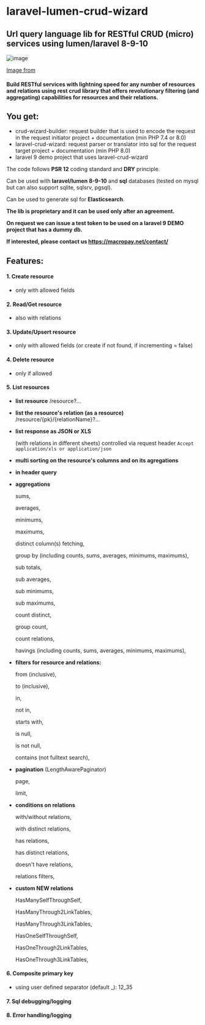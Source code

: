 # laravel-lumen-crud-wizard
## Url query language lib for RESTful CRUD (micro) services using lumen/laravel 8-9-10
![image](https://github.com/macropay-solutions/laravel-lumen-crud-wizard/assets/153634237/f0ac4fef-55b8-494d-87b5-6fbb2d17e341)

[Image from](https://www.linkedin.com/pulse/thanks-we-too-busy-daniel-white)


#### Build RESTful services with lightning speed for any number of resources and relations using rest crud library that offers revolutionary filtering (and aggregating) capabilities for resources and their relations.

## You get:

- crud-wizard-builder: request builder that is used to encode the request in the request initiator project + documentation (min PHP 7.4 or 8.0)
- laravel-crud-wizard: request parser or translator into sql for the request target project + documentation (min PHP 8.0)
- laravel 9 demo project that uses laravel-crud-wizard

The code follows **PSR 12** coding standard and **DRY** principle.

Can be used with **laravel/lumen 8-9-10** and **sql** databases (tested on mysql but can also support sqlite, sqlsrv, pgsql).

Can be used to generate sql for **Elasticsearch**.

**The lib is proprietary and it can be used only after an agreement.**

**On request we can issue a test token to be used on a laravel 9 DEMO project that has a dummy db.**

**If interested, please contact us https://macropay.net/contact/**



## Features:

#### 1. Create resource
- only with allowed fields

#### 2. Read/Get resource
- also with relations

#### 3. Update/Upsert resource
- only with allowed fields (or create if not found, if incrementing = false)

#### 4. Delete resource
- only if allowed

#### 5. List resources

-  **list resource** /resource?...

-  **list the resource's relation (as a resource)** /resource/{pk}/{relationName}?...

-  **list response as JSON or XLS**

   (with relations in different sheets) controlled via request header `Accept application/xls or application/json`

-  **multi sorting on the resource's columns and on its agregations**

-  **in header query**

-  **aggregations**

    sums,
  
    averages,    
  
    minimums,
    
    maximums,
  
    distinct column(s) fetching,
  
    group by (including counts, sums, averages, minimums, maximums),
  
    sub totals,
  
    sub averages,
      
    sub minimums,
      
    sub maximums,
  
    count distinct,
  
    group count,
  
    count relations,
  
    havings (including counts, sums, averages, minimums, maximums),

-  **filters for resource and relations:**

    from (inclusive),
  
    to (inclusive),
  
    in,
  
    not in,
  
    starts with,
  
    is null,
  
    is not null,
  
    contains (not fulltext search),

- **pagination** (LengthAwarePaginator)

    page,
  
    limit,
    
-  **conditions on relations**

    with/without relations,
  
    with distinct relations,
  
    has relations,
  
    has distinct relations,
  
    doesn't have relations,
  
    relations filters,

-  **custom NEW relations**

    HasManySelfThroughSelf,
  
    HasManyThrough2LinkTables,

    HasManyThrough3LinkTables,
  
    HasOneSelfThroughSelf,
  
    HasOneThrough2LinkTables,
  
    HasOneThrough3LinkTables,

#### 6. Composite primary key
- using user defined separator (default _): 12_35

#### 7. Sql debugging/logging

#### 8. Error handling/logging

